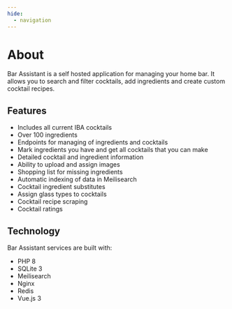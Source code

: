 ```yaml
---
hide:
  - navigation
---
```


# About

Bar Assistant is a self hosted application for managing your home bar. It allows you to search and filter cocktails, add ingredients and create custom cocktail recipes.

## Features
- Includes all current IBA cocktails
- Over 100 ingredients
- Endpoints for managing of ingredients and cocktails
- Mark ingredients you have and get all cocktails that you can make
- Detailed cocktail and ingredient information
- Ability to upload and assign images
- Shopping list for missing ingredients
- Automatic indexing of data in Meilisearch
- Cocktail ingredient substitutes
- Assign glass types to cocktails
- Cocktail recipe scraping
- Cocktail ratings

## Technology

Bar Assistant services are built with:

- PHP 8
- SQLite 3
- Meilisearch
- Nginx
- Redis
- Vue.js 3
